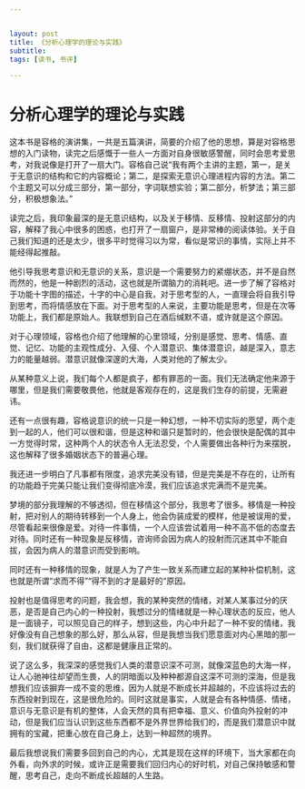 ```yaml
---


layout: post
title: 《分析心理学的理论与实践》
subtitle: 
tags: [读书, 书评]

---
```


<head>
    <script src="https://cdn.mathjax.org/mathjax/latest/MathJax.js?config=TeX-AMS-MML_HTMLorMML" type="text/javascript"></script>
    <script type="text/x-mathjax-config">
        MathJax.Hub.Config({
            tex2jax: {
            skipTags: ['script', 'noscript', 'style', 'textarea', 'pre'],
            inlineMath: [['$','$']]
            }
        });
    </script>
</head>




# 分析心理学的理论与实践

这本书是容格的演讲集，一共是五篇演讲，简要的介绍了他的思想，算是对容格思想的入门读物，读完之后感慨于一些人一方面对自身很敏感警醒，同时会思考爱思考，对我说像是打开了一扇大门。容格自己说“我有两个主讲的主题，第一，是关于无意识的结构和它的内容概论；第二，是探索无意识心理进程内容的方法。第二个主题又可以分成三部分，第一部分，字词联想实验；第二部分，析梦法；第三部分，积极想象法。”

读完之后，我印象最深的是无意识结构，以及关于移情、反移情、投射这部分的内容，解释了我心中很多的困惑，也打开了一扇窗户，是非常棒的阅读体验。关于自己我们知道的还是太少，很多平时觉得习以为常，看似是常识的事情，实际上并不能经得起推敲。

他引导我思考意识和无意识的关系，意识是一个需要努力的紧绷状态，并不是自然而然的，他是一种剧烈的活动，这也就是所谓脑力的消耗吧。进一步了解了容格对于功能十字图的描述，十字的中心是自我，对于思考型的人，一直理会将自我引导到思考，而将情感放在下面。对于思考型的人来说，主要功能是思考，但是在次等功能上，我们都是原始人。我联想到自己在酒后缄默不语，或许就是这个原因。

对于心理领域，容格也介绍了他理解的心里领域，分别是感觉、思考、情感、直觉、记忆、功能的主观性成分、入侵、个人潜意识、集体潜意识，越是深入，意志力的能量越弱。潜意识就像深邃的大海，人类对他的了解太少。

从某种意义上说，我们每个人都是疯子，都有罪恶的一面。我们无法确定他来源于哪里，但是我们需要敬畏他，他就是客观存在的，这是我们生存的前提，无需避讳。

还有一点很有趣，容格说意识的统一只是一种幻想，一种不切实际的愿望，两个走到一起的人，他们可以很和谐，但是这种和谐只是暂时的，他会很快是配偶的其中一方觉得时常，这种两个人的状态令人无法忍受，个人需要做出各种行为来摆脱，这也解释了很多婚姻状态下的普遍心理。

我还进一步明白了凡事都有限度，追求完美没有错，但是完美是不存在的，让所有的功能趋于完美只能让我们变得彻底冷漠，我们应该追求完满而不是完美。

梦境的部分我理解的不够透彻，但在移情这个部分，我思考了很多。移情是一种投射，把对别人的期待转移到一个人身上，他会伪装成爱的模样，他是被误用的爱，尽管看起来很像是爱。对待一件事情，一个人应该尝试着用一种不高不低的态度去对待。同时还有一种现象是反移情，咨询师会因为病人的投射而沉迷其中不能自拔，会因为病人的潜意识而受到影响。

同时还有一种移情的现象，就是人为了产生一致关系而建立起的某种补偿机制，这也就是所谓“求而不得”“得不到的才是最好的“原因。

投射也是值得思考的问题，我会想，我的某种突然的情绪，对某人某事过分的厌恶，是否是自己内心的一种投射，我想过分的情绪就是一种心理状态的反应，他人是一面镜子，可以照见自己的样子，想到这些，内心中升起了一种不安的情绪，我好像没有自己想象的那么好，那么从容，但是我想当我们愿意面对内心黑暗的那一刻，我们就获得了自由，这都是健康且正常的。

说了这么多，我深深的感觉我们人类的潜意识深不可测，就像深蓝色的大海一样，让人心驰神往却望而生畏，人的阴暗面以及种种都源自这深不可测的深海，但是我想我们应该摒弃一成不变的思维，因为人就是不断成长并超越的，不应该将过去的东西投射到现在，这是很危险的。同时这就是事实，人就是会有各种情感、情绪，意识与无意识是有机的整体，人会天然的具有把幸福、意义、价值向外投射的冲动，但是我们应当认识到这些东西都不是外界世界给我们的，而是我们潜意识中就拥有的宝藏，把重心放在自己身上，达到一种超然的境界。

最后我想说我们需要多回到自己的内心，尤其是现在这样的环境下，当大家都在向外看，向外求的时候，或许正是需要我们回归内心的好时机，对自己保持敏感和警醒，思考自己，走向不断成长超越的人生路。